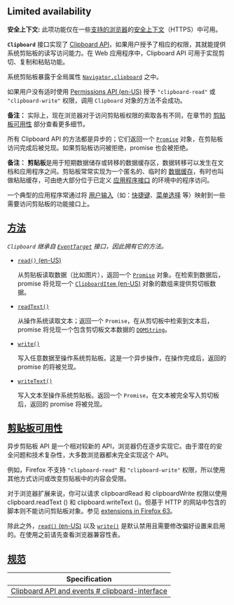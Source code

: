 ## Limited availability

**安全上下文:** 此项功能仅在一些[支持的浏览器](#浏览器兼容性)的[安全上下文](https://developer.mozilla.org/zh-CN/docs/Web/Security/Secure_Contexts)（HTTPS）中可用。

**`Clipboard`** 接口实现了 [Clipboard API](https://developer.mozilla.org/zh-CN/docs/Web/API/Clipboard_API)，如果用户授予了相应的权限，其就能提供系统剪贴板的读写访问能力。在 Web 应用程序中，Clipboard API 可用于实现剪切、复制和粘贴功能。

系统剪贴板暴露于全局属性 [`Navigator.clipboard`](https://developer.mozilla.org/zh-CN/docs/Web/API/Navigator/clipboard) 之中。

如果用户没有适时使用 [Permissions API (en-US)](https://developer.mozilla.org/en-US/docs/Web/API/Permissions_API "Currently only available in English (US)") 授予 `"clipboard-read"` 或 `"clipboard-write"` 权限，调用 `Clipboard` 对象的方法不会成功。

**备注：** 实际上，现在浏览器对于访问剪贴板权限的索取各有不同，在章节的 [剪贴板可用性](#%E5%89%AA%E8%B4%B4%E6%9D%BF%E5%8F%AF%E7%94%A8%E6%80%A7) 部分查看更多细节。

所有 Clipboard API 的方法都是异步的；它们返回一个 [`Promise`](https://developer.mozilla.org/zh-CN/docs/Web/JavaScript/Reference/Global_Objects/Promise) 对象，在剪贴板访问完成后被兑现。如果剪贴板访问被拒绝，promise 也会被拒绝。

**备注：** **剪贴板**是用于短期数据储存或转移的数据缓存区，数据转移可以发生在文档和应用程序之间。剪贴板常常实现为一个匿名的、临时的 [数据缓存](https://zh.wikipedia.org/wiki/%E7%B7%A9%E8%A1%9D%E5%99%A8)，有时也叫做粘贴缓存，可由绝大部分位于已定义 [应用程序接口](https://zh.wikipedia.org/wiki/%E5%BA%94%E7%94%A8%E7%A8%8B%E5%BA%8F%E6%8E%A5%E5%8F%A3) 的环境中的程序访问。

一个典型的应用程序常通过将 [用户输入](https://zh.wikipedia.org/wiki/I/O)（如：[快捷键](https://zh.wikipedia.org/wiki/%E5%BF%AB%E6%8D%B7%E9%94%AE)、[菜单选择](https://zh.wikipedia.org/wiki/%E9%81%B8%E5%96%AE) 等）映射到一些需要访问剪贴板的功能接口上。

## [方法](#方法)

*`Clipboard` 继承自 [`EventTarget`](https://developer.mozilla.org/zh-CN/docs/Web/API/EventTarget) 接口，因此拥有它的方法。*

* [`read()` (en-US)](https://developer.mozilla.org/en-US/docs/Web/API/Clipboard/read "Currently only available in English (US)")

  从剪贴板读取数据（比如图片），返回一个 [`Promise`](https://developer.mozilla.org/zh-CN/docs/Web/JavaScript/Reference/Global_Objects/Promise) 对象。在检索到数据后，promise 将兑现一个 [`ClipboardItem` (en-US)](https://developer.mozilla.org/en-US/docs/Web/API/ClipboardItem "Currently only available in English (US)") 对象的数组来提供剪切板数据。

* [`readText()`](https://developer.mozilla.org/zh-CN/docs/Web/API/Clipboard/readText "readText()")

  从操作系统读取文本；返回一个 `Promise`，在从剪切板中检索到文本后，promise 将兑现一个包含剪切板文本数据的 [`DOMString`](https://developer.mozilla.org/zh-CN/docs/Web/JavaScript/Reference/Global_Objects/String)。

* [`write()`](https://developer.mozilla.org/zh-CN/docs/Web/API/Clipboard/write "write()")

  写入任意数据至操作系统剪贴板。这是一个异步操作，在操作完成后，返回的 promise 的将被兑现。

* [`writeText()`](https://developer.mozilla.org/zh-CN/docs/Web/API/Clipboard/writeText "writeText()")

  写入文本至操作系统剪贴板。返回一个 `Promise`，在文本被完全写入剪切板后，返回的 promise 将被兑现。

## [剪贴板可用性](#剪贴板可用性)

异步剪贴板 API 是一个相对较新的 API，浏览器仍在逐步实现它。由于潜在的安全问题和技术复杂性，大多数浏览器都未完全实现这个 API。

例如，Firefox 不支持 `"clipboard-read"` 和 `"clipboard-write"` 权限，所以使用其他方式访问或改变剪贴板中的内容会受限。

对于浏览器扩展来说，你可以请求 clipboardRead 和 clipboardWrite 权限以使用 clipboard.readText () 和 clipboard.writeText ()。但基于 HTTP 的网站中包含的脚本则不能访问剪贴板对象。参见 [extensions in Firefox 63](https://blog.mozilla.org/addons/2018/08/31/extensions-in-firefox-63/)。

除此之外，[`read()` (en-US)](https://developer.mozilla.org/en-US/docs/Web/API/Clipboard/read "Currently only available in English (US)") 以及 [`write()`](https://developer.mozilla.org/zh-CN/docs/Web/API/Clipboard/write "write()") 是默认禁用且需要修改偏好设置来启用的。在使用之前请先查看浏览器兼容性表。

## [规范](#规范)

| Specification                                                                                                               |
| --------------------------------------------------------------------------------------------------------------------------- |
| [Clipboard API and events<!-- --> # <!-- -->clipboard-interface](https://w3c.github.io/clipboard-apis/#clipboard-interface) |
